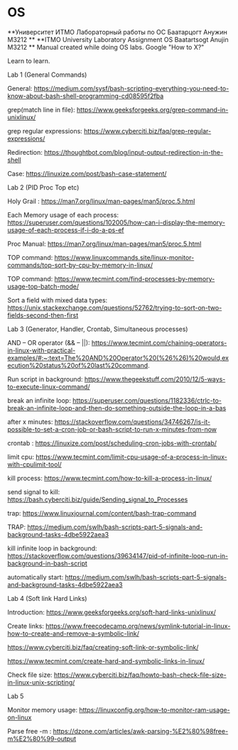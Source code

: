 # OS

**Университет ИТМО Лабораторный работы по ОС Баатарцогт Анужин M3212
**
**ITMO University Laboratory Assignment OS Baatartsogt Anujin M3212
**
Manual created while doing OS labs. Google "How to X?"

Learn to learn.

Lab 1 (General Commands)

General: https://medium.com/sysf/bash-scripting-everything-you-need-to-know-about-bash-shell-programming-cd08595f2fba

grep(match line in file): https://www.geeksforgeeks.org/grep-command-in-unixlinux/ 

grep regular expressions: https://www.cyberciti.biz/faq/grep-regular-expressions/

Redirection: https://thoughtbot.com/blog/input-output-redirection-in-the-shell

Case: https://linuxize.com/post/bash-case-statement/

Lab 2 (PID Proc Top etc)

Holy Grail : https://man7.org/linux/man-pages/man5/proc.5.html

Each Memory usage of each process: https://superuser.com/questions/102005/how-can-i-display-the-memory-usage-of-each-process-if-i-do-a-ps-ef

Proc Manual: https://man7.org/linux/man-pages/man5/proc.5.html

TOP command: https://www.linuxcommands.site/linux-monitor-commands/top-sort-by-cpu-by-memory-in-linux/

TOP command: https://www.tecmint.com/find-processes-by-memory-usage-top-batch-mode/

Sort a field with mixed data types: https://unix.stackexchange.com/questions/52762/trying-to-sort-on-two-fields-second-then-first

Lab 3 (Generator, Handler, Crontab, Simultaneous processes)

AND – OR operator (&& – ||): https://www.tecmint.com/chaining-operators-in-linux-with-practical-examples/#:~:text=The%20AND%20Operator%20(%26%26)%20would,execution%20status%20of%20last%20command.

Run script in background: https://www.thegeekstuff.com/2010/12/5-ways-to-execute-linux-command/

break an infinite loop: https://superuser.com/questions/1182336/ctrlc-to-break-an-infinite-loop-and-then-do-something-outside-the-loop-in-a-bas

after x minutes: https://stackoverflow.com/questions/34746267/is-it-possible-to-set-a-cron-job-or-bash-script-to-run-x-minutes-from-now

crontab : https://linuxize.com/post/scheduling-cron-jobs-with-crontab/

limit cpu: https://www.tecmint.com/limit-cpu-usage-of-a-process-in-linux-with-cpulimit-tool/

kill process: https://www.tecmint.com/how-to-kill-a-process-in-linux/

send signal to kill: https://bash.cyberciti.biz/guide/Sending_signal_to_Processes

trap: https://www.linuxjournal.com/content/bash-trap-command

TRAP: https://medium.com/swlh/bash-scripts-part-5-signals-and-background-tasks-4dbe5922aea3

kill infinite loop in background: https://stackoverflow.com/questions/39634147/pid-of-infinite-loop-run-in-background-in-bash-script

automatically start: https://medium.com/swlh/bash-scripts-part-5-signals-and-background-tasks-4dbe5922aea3


Lab 4 (Soft link Hard Links)

Introduction: https://www.geeksforgeeks.org/soft-hard-links-unixlinux/

Create links: https://www.freecodecamp.org/news/symlink-tutorial-in-linux-how-to-create-and-remove-a-symbolic-link/ 

https://www.cyberciti.biz/faq/creating-soft-link-or-symbolic-link/ 

https://www.tecmint.com/create-hard-and-symbolic-links-in-linux/

Check file size: https://www.cyberciti.biz/faq/howto-bash-check-file-size-in-linux-unix-scripting/


Lab 5

Monitor memory usage: https://linuxconfig.org/how-to-monitor-ram-usage-on-linux

Parse free -m : https://dzone.com/articles/awk-parsing-%E2%80%98free-m%E2%80%99-output
